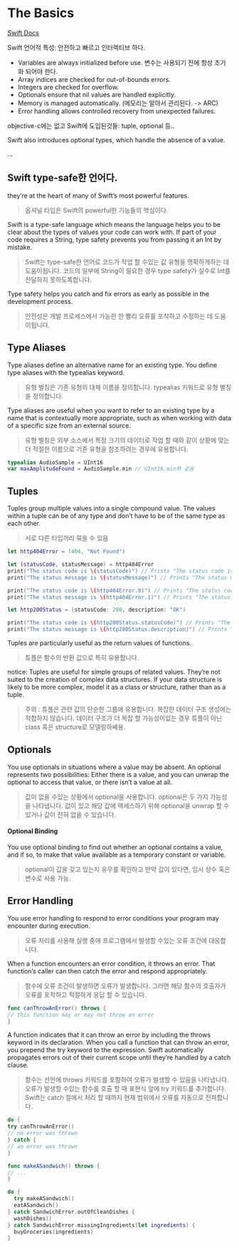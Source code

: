 # The Basics

[Swift Docs](https://docs.swift.org/swift-book/LanguageGuide/TheBasics.html#)

Swift 언어적 특성: 안전하고 빠르고 인터렉티브 하다.

* Variables are always initialized before use. 변수는 사용되기 전에 항상 초기화 되어야 한다. 
* Array indices are checked for out-of-bounds errors. 
* Integers are checked for overflow. 
* Optionals ensure that nil values are handled explicitly.
* Memory is managed automatically. (메모리는 알아서 관리된다. -> ARC)
* Error handling allows controlled recovery from unexpected failures.

objective-c에는 없고 Swift에 도입된것들: tuple, optional 등..

Swift also introduces optional types, which handle the absence of a value.

...

## Swift type-safe한 언어다. 

they’re at the heart of many of Swift’s most powerful features.
> 옵셔널 타입은 Swift의 powerful한 기능들의 핵심이다. 

Swift is a type-safe language which means the language helps you to be clear about the types of values your code can work with. 
If part of your code requires a String, type safety prevents you from passing it an Int by mistake.  
> Swift는 type-safe한 언어로 코드가 작업 할 수있는 값 유형을 명확하게하는 데 도움이됩니다. 코드의 일부에 String이 필요한 경우 type safety가 실수로 Int를 전달하지 못하도록합니다.


Type safety helps you catch and fix errors as early as possible in the development process.  
> 안전성은 개발 프로세스에서 가능한 한 빨리 오류를 포착하고 수정하는 데 도움이됩니다.  


## Type Aliases

Type aliases define an alternative name for an existing type. You define type aliases with the typealias keyword.  
> 유형 별칭은 기존 유형의 대체 이름을 정의합니다. typealias 키워드로 유형 별칭을 정의합니다.

Type aliases are useful when you want to refer to an existing type by a name that is contextually more appropriate, such as when working with data of a specific size from an external source. 
> 유형 별칭은 외부 소스에서 특정 크기의 데이터로 작업 할 때와 같이 상황에 맞는 더 적절한 이름으로 기존 유형을 참조하려는 경우에 유용합니다.

```swift
typealias AudioSample = UInt16
var maxAmplitudeFound = AudioSample.min // UInt16.min와 같음
```  

## Tuples

Tuples group multiple values into a single compound value. The values within a tuple can be of any type and don’t have to be of the same type as each other.  
> 서로 다른 타입끼리 묶을 수 있음  

```swift
let http404Error = (404, "Not Found")

let (statusCode, statusMessage) = http404Error
print("The status code is \(statusCode)") // Prints "The status code is 404"
print("The status message is \(statusMessage)") // Prints "The status message is Not Found"
```  

```swift
print("The status code is \(http404Error.0)") // Prints "The status code is 404"
print("The status message is \(http404Error.1)") // Prints "The status message is Not Found"
```  

```swift
let http200Status = (statusCode: 200, description: "OK")

print("The status code is \(http200Status.statusCode)") // Prints "The status code is 200"
print("The status message is \(http200Status.description)") // Prints "The status message is OK"
```  

Tuples are particularly useful as the return values of functions.  
> 튜플은 함수의 반환 값으로 특히 유용합니다.

notice: Tuples are useful for simple groups of related values. They’re not suited to the creation of complex data structures. If your data structure is likely to be more complex, model it as a class or structure, rather than as a tuple.  
> 주의 : 튜플은 관련 값의 단순한 그룹에 유용합니다. 복잡한 데이터 구조 생성에는 적합하지 않습니다. 데이터 구조가 더 복잡 할 가능성이있는 경우 튜플이 아닌 class 혹은 structure로 모델링하쎄용.


## Optionals

You use optionals in situations where a value may be absent. An optional represents two possibilities: Either there is a value, and you can unwrap the optional to access that value, or there isn’t a value at all.  
> 값이 없을 수있는 상황에서 optional을 사용합니다. optional은 두 가지 가능성을 나타냅니다. 값이 있고 해당 값에 액세스하기 위해 optional을 unwrap 할 수 있거나 값이 전혀 없을 수 있습니다.

#### Optional Binding

You use optional binding to find out whether an optional contains a value, and if so, to make that value available as a temporary constant or variable.
> optional이 값을 갖고 있는지 유무를 확인하고 만약 값이 있다면, 임시 상수 혹은 변수로 사용 가능. 

## Error Handling

You use error handling to respond to error conditions your program may encounter during execution.  
> 오류 처리를 사용해 실행 중에 프로그램에서 발생할 수있는 오류 조건에 대응합니다.

When a function encounters an error condition, it throws an error. That function’s caller can then catch the error and respond appropriately.  
> 함수에 오류 조건이 발생하면 오류가 발생합니다. 그러면 해당 함수의 호출자가 오류를 포착하고 적절하게 응답 할 수 있습니다.  

```swift
func canThrowAnError() throws {
// this function may or may not throw an error
}
```  
A function indicates that it can throw an error by including the throws keyword in its declaration. When you call a function that can throw an error, you prepend the try keyword to the expression.
Swift automatically propagates errors out of their current scope until they’re handled by a catch clause.  
> 함수는 선언에 throws 키워드를 포함하여 오류가 발생할 수 있음을 나타냅니다. 오류가 발생할 수있는 함수를 호출 할 때 표현식 앞에 try 키워드를 추가합니다.
Swift는 catch 절에서 처리 할 때까지 현재 범위에서 오류를 자동으로 전파합니다.

```swift
do {
try canThrowAnError()
// no error was thrown
} catch {
// an error was thrown
}
```  


```swift
func makeASandwich() throws {
// ...
}

do {
  try makeASandwich()
  eatASandwich()
} catch SandwichError.outOfCleanDishes {
  washDishes()
} catch SandwichError.missingIngredients(let ingredients) {
  buyGroceries(ingredients)
}
```  
